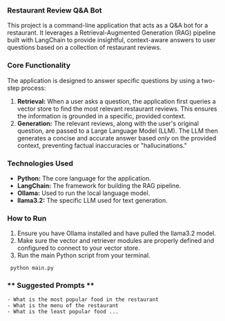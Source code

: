 ### **Restaurant Review Q\&A Bot**

This project is a command-line application that acts as a Q\&A bot for a restaurant. It leverages a Retrieval-Augmented Generation (RAG) pipeline built with LangChain to provide insightful, context-aware answers to user questions based on a collection of restaurant reviews.

### **Core Functionality**

The application is designed to answer specific questions by using a two-step process:

1. **Retrieval:** When a user asks a question, the application first queries a vector store to find the most relevant restaurant reviews. This ensures the information is grounded in a specific, provided context.  
2. **Generation:** The relevant reviews, along with the user's original question, are passed to a Large Language Model (LLM). The LLM then generates a concise and accurate answer based *only* on the provided context, preventing factual inaccuracies or "hallucinations."

### **Technologies Used**

* **Python:** The core language for the application.  
* **LangChain:** The framework for building the RAG pipeline.  
* **Ollama:** Used to run the local language model.  
* **llama3.2:** The specific LLM used for text generation.

### **How to Run**

1. Ensure you have Ollama installed and have pulled the llama3.2 model.  
2. Make sure the vector and retriever modules are properly defined and configured to connect to your vector store.  
3. Run the main Python script from your terminal.

```
 python main.py

```
### ** Suggested Prompts **
    - What is the most popular food in the restaurant
    - What is the menu of the restaurant
    - What is the least popular food ...
